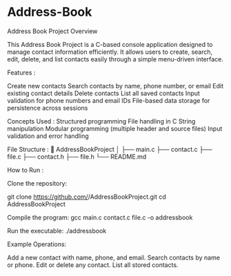 # Address-Book

Address Book Project
Overview

This Address Book Project is a C-based console application designed to manage contact information efficiently. It allows users to create, search, edit, delete, and list contacts easily through a simple menu-driven interface.

Features :

Create new contacts
Search contacts by name, phone number, or email
Edit existing contact details
Delete contacts
List all saved contacts
Input validation for phone numbers and email IDs
File-based data storage for persistence across sessions

Concepts Used :
Structured programming
File handling in C
String manipulation
Modular programming (multiple header and source files)
Input validation and error handling

File Structure :
📁 AddressBookProject
│
├── main.c
├── contact.c
├── file.c
├── contact.h
├── file.h
└── README.md

How to Run :

Clone the repository:

git clone https://github.com/<your-username>/AddressBookProject.git
cd AddressBookProject


Compile the program:
gcc main.c contact.c file.c -o addressbook


Run the executable:
./addressbook

Example Operations:

Add a new contact with name, phone, and email.
Search contacts by name or phone.
Edit or delete any contact.
List all stored contacts.
